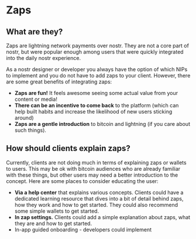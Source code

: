 # Zaps

## What are they?
Zaps are lightning network payments over nostr. They are not a core part of nostr, but were popular enough among users that were quickly integrated into the daily nostr experience.

As a nostr designer or developer you always have the option of which NIPs to implement and you do not have to add zaps to your client. However, there are some great benefits of integrating zaps:

- **Zaps are fun!** It feels awesome seeing some actual value from your content or media!
- **There can be an incentive to come back** to the platform (which can help built habits and increase the likelihood of new users sticking around)
- **Zaps are a gentle introduction** to bitcoin and lightning (if you care about such things).

## How should clients explain zaps?
Currently, clients are not doing much in terms of explaining zaps or wallets to users. This may be ok with bitcoin audiences who are already familiar with these things, but other users may need a better introduction to the concept. Here are some places to consider educating the user:

- **Via a help center** that explains various concepts. Clients could have a dedicated learning resource that dives into a bit of detail behind zaps, how they work and how to get started. They could also recommend some simple wallets to get started.
- **In zap settings.** Clients could add a simple explanation about zaps, what they are and how to get started. 
- In-app guided onboarding - developers could implement 


